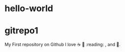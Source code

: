 # hello-world
# gitrepo1
My First repository on Github
I love :coffee: :pizza: :reading: , and :dancer:.

